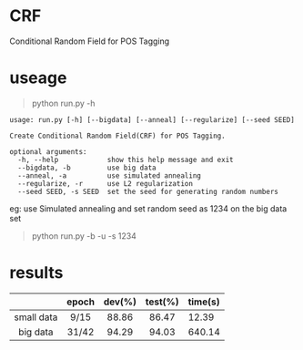 # CRF
Conditional Random Field for POS Tagging
# useage
>python run.py -h
```
usage: run.py [-h] [--bigdata] [--anneal] [--regularize] [--seed SEED]

Create Conditional Random Field(CRF) for POS Tagging.

optional arguments:
  -h, --help            show this help message and exit
  --bigdata, -b         use big data
  --anneal, -a          use simulated annealing
  --regularize, -r      use L2 regularization
  --seed SEED, -s SEED  set the seed for generating random numbers
```
eg: use Simulated annealing and set random seed as 1234 on the big data set 
>python run.py -b -u -s 1234 <br>

# results

|     | epoch | dev(%) | test(%) | time(s) |
|:-------:|:-------:|:-------:|:-------:|:--------|
| small data | 9/15 | 88.86 | 86.47 | 12.39 |
| big data | 31/42 | 94.29 | 94.03 | 640.14 |
